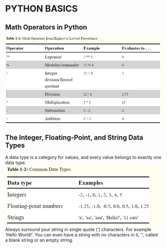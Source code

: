 # PYTHON BASICS

## Math Operators in Python
![Operators](https://github.com/zak92/Automate-the-Boring-Stuff-with-Python/blob/master/Images/operators.png)

## The Integer, Floating-Point, and String Data Types
A data type is a category for values, and every value belongs to exactly one data type.
![Data Types](https://github.com/zak92/Automate-the-Boring-Stuff-with-Python/blob/master/Images/Data%20Types.png)
Always surround your string in single quote (') characters. For example ‘Hello World!’. You can even have a string with no characters in it, '', called a blank string or an empty string. 
